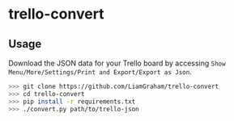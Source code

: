 # trello-convert

## Usage

Download the JSON data for your Trello board by accessing `Show Menu/More/Settings/Print
and Export/Export as Json`. 

```bash
>>> git clone https://github.com/LiamGraham/trello-convert
>>> cd trello-convert
>>> pip install -r requirements.txt
>>> ./convert.py path/to/trello-json
```